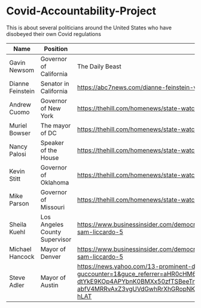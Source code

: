 # Covid-Accountability-Project
This is about several politicians around the United States who have disobeyed their own Covid regulations

| Name | Position | Source |
| --- | --- | --- | 
| Gavin Newsom | Governor of California | The Daily Beast |
| Dianne Feinstein | Senator in California | https://abc7news.com/dianne-feinstein-viral-video-facemasks-coronavirus/8052416/ |
| Andrew Cuomo | Governor of New York | https://thehill.com/homenews/state-watch/527465-governors-take-heat-for-violating-their-own-coronavirus-restrictions |
| Muriel Bowser | The mayor of DC | https://thehill.com/homenews/state-watch/527465-governors-take-heat-for-violating-their-own-coronavirus-restrictions |
| Nancy Palosi | Speaker of the House | https://thehill.com/homenews/state-watch/527465-governors-take-heat-for-violating-their-own-coronavirus-restrictions |
| Kevin Stitt | Governor of Oklahoma | https://thehill.com/homenews/state-watch/527465-governors-take-heat-for-violating-their-own-coronavirus-restrictions |
| Mike Parson | Governor of Missouri | https://thehill.com/homenews/state-watch/527465-governors-take-heat-for-violating-their-own-coronavirus-restrictions |
| Sheila Kuehl | Los Angeles County Supervisor | https://www.businessinsider.com/democratic-politicians-who-violated-covid-19-rules-guidance-list-2020-12#san-jose-mayor-sam-liccardo-5 |
| Michael Hancock | Mayor of Denver | https://www.businessinsider.com/democratic-politicians-who-violated-covid-19-rules-guidance-list-2020-12#san-jose-mayor-sam-liccardo-5 |
| Steve Adler | Mayor of Austin | https://news.yahoo.com/13-prominent-democrats-stand-accused-213911654.html?guccounter=1&guce_referrer=aHR0cHM6Ly93d3cuZ29vZ2xlLmNvbS8&guce_referrer_sig=AQAAACvte-dtYkE9KOp4APYbnK0BMXx50zfTSBeeTnW91-a5xE14GIP9MjPVijcUuq-abfV4MRRvAxZ3vgUVdGwhRrXhGRopNKKKw0nQuoZiun3urwLE2YSenqhZ8w9clE41ztBkP794OtbVzDxJ9yQKK3NWDkJi7m_nm0Py7PX-hLAT |
